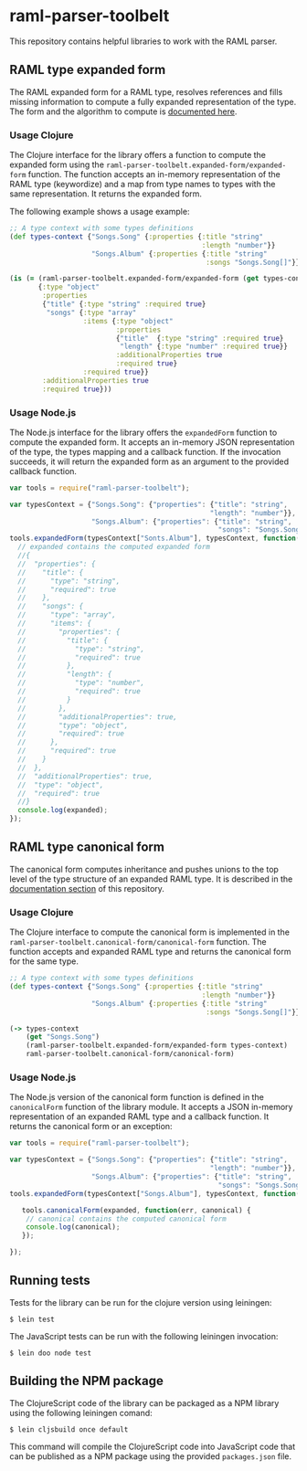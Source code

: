 # raml-parser-toolbelt
This repository contains helpful libraries to work with the RAML parser.

## RAML type expanded form

The RAML expanded form for a RAML type, resolves references and fills missing information to compute a fully expanded representation of the type.
The form and the algorithm to compute is [documented here](doc/algorithms.md).

### Usage Clojure

The Clojure interface for the library offers a function to compute the expanded form using the `raml-parser-toolbelt.expanded-form/expanded-form` function.
The function accepts an in-memory representation of the RAML type (keywordize) and a map from type names to types with the same representation.
It returns the expanded form.

The following example shows a usage example:

``` clojure
;; A type context with some types definitions
(def types-context {"Songs.Song" {:properties {:title "string"
                                               :length "number"}}
                    "Songs.Album" {:properties {:title "string"
                                                :songs "Songs.Song[]"}}})

(is (= (raml-parser-toolbelt.expanded-form/expanded-form (get types-context "Songs.Album") types-context)
       {:type "object"
        :properties
        {"title" {:type "string" :required true}
         "songs" {:type "array"
                  :items {:type "object"
                          :properties
                          {"title"  {:type "string" :required true}
                           "length" {:type "number" :required true}}
                          :additionalProperties true
                          :required true}
                  :required true}}
        :additionalProperties true
        :required true}))
```

### Usage Node.js

The Node.js interface for the library offers the `expandedForm` function to compute the expanded form.
It accepts an in-memory JSON representation of the type, the types mapping and a callback function.
If the invocation succeeds, it will return the expanded form as an argument to the provided callback function.

``` javascript
var tools = require("raml-parser-toolbelt");

var typesContext = {"Songs.Song": {"properties": {"title": "string",
                                                 "length": "number"}},
                    "Songs.Album": {"properties": {"title": "string",
                                                   "songs": "Songs.Song[]"}}};
tools.expandedForm(typesContext["Sonts.Album"], typesContext, function(err, expanded) {
  // expanded contains the computed expanded form
  //{
  //  "properties": {
  //    "title": {
  //      "type": "string",
  //      "required": true
  //    },
  //    "songs": {
  //      "type": "array",
  //      "items": {
  //        "properties": {
  //          "title": {
  //            "type": "string",
  //            "required": true
  //          },
  //          "length": {
  //            "type": "number",
  //            "required": true
  //          }
  //        },
  //        "additionalProperties": true,
  //        "type": "object",
  //        "required": true
  //      },
  //      "required": true
  //    }
  //  },
  //  "additionalProperties": true,
  //  "type": "object",
  //  "required": true
  //}
  console.log(expanded);
});
```

## RAML type canonical form

The canonical form computes inheritance and pushes unions to the top level of the type structure of an expanded RAML type. It is described in the [documentation section](doc/algorithms.md) of this repository.

### Usage Clojure

The Clojure interface to compute the canonical form is implemented in the `raml-parser-toolbelt.canonical-form/canonical-form` function.
The function accepts and expanded RAML type and returns the canonical form for the same type.

``` clojure
;; A type context with some types definitions
(def types-context {"Songs.Song" {:properties {:title "string"
                                               :length "number"}}
                    "Songs.Album" {:properties {:title "string"
                                                :songs "Songs.Song[]"}}})

(-> types-context
    (get "Songs.Song")
    (raml-parser-toolbelt.expanded-form/expanded-form types-context)
    raml-parser-toolbelt.canonical-form/canonical-form)
```

### Usage Node.js

The Node.js version of the canonical form function is defined in the `canonicalForm` function of the library module.
It accepts a JSON in-memory representation of an expanded RAML type and a callback function. It returns the canonical form or an exception:

``` javascript
var tools = require("raml-parser-toolbelt");

var typesContext = {"Songs.Song": {"properties": {"title": "string",
                                                 "length": "number"}},
                    "Songs.Album": {"properties": {"title": "string",
                                                   "songs": "Songs.Song[]"}}};
tools.expandedForm(typesContext["Songs.Album"], typesContext, function(err, expanded) {

   tools.canonicalForm(expanded, function(err, canonical) {
    // canonical contains the computed canonical form
    console.log(canonical);
   });

});
```

## Running tests

Tests for the library can be run for the clojure version using leiningen:

``` shell
$ lein test
```

The JavaScript tests can be run with the following leiningen invocation:

``` shell
$ lein doo node test
```


## Building the NPM package

The ClojureScript code of the library can be packaged as a NPM library using the following leiningen comand:

``` shell
$ lein cljsbuild once default
```

This command will compile the ClojureScript code into JavaScript code that can be published as a NPM package using the provided `packages.json` file.
